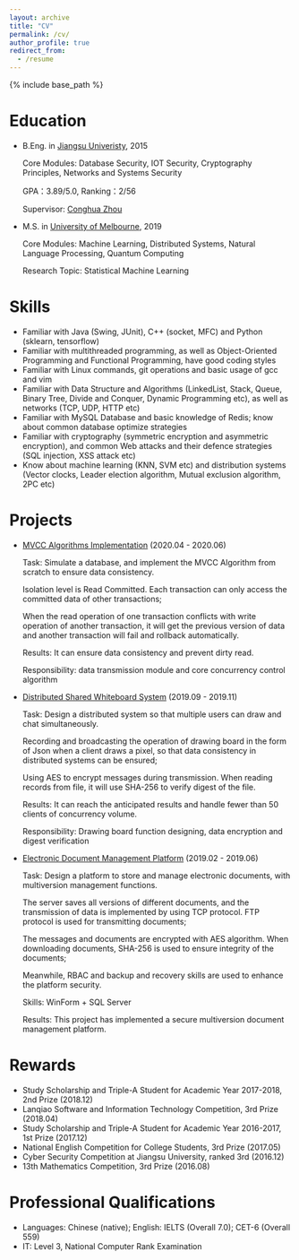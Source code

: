 ```yaml
---
layout: archive
title: "CV"
permalink: /cv/
author_profile: true
redirect_from:
  - /resume
---
```


{% include base_path %}

Education
======
* B.Eng. in [Jiangsu Univeristy](https://eng.ujs.edu.cn/), 2015

    Core Modules: Database Security, IOT Security, Cryptography Principles, Networks and Systems Security

    GPA：3.89/5.0, Ranking：2/56

    Supervisor: [Conghua Zhou](https://cs.ujs.edu.cn/info/1348/7371.htm)

* M.S. in [University of Melbourne](https://www.unimelb.edu.au/), 2019

    Core Modules: Machine Learning, Distributed Systems, Natural Language Processing, Quantum Computing

    Research Topic: Statistical Machine Learning

Skills
======
* Familiar with Java (Swing, JUnit), C++ (socket, MFC) and Python (sklearn, tensorflow)
* Familiar with multithreaded programming, as well as Object-Oriented Programming and Functional Programming, have good coding styles
* Familiar with Linux commands, git operations and basic usage of gcc and vim
* Familiar with Data Structure and Algorithms (LinkedList, Stack, Queue, Binary Tree, Divide and Conquer, Dynamic Programming etc), as well as networks (TCP, UDP, HTTP etc)
* Familiar with MySQL Database and basic knowledge of Redis; know about common database optimize strategies
* Familiar with cryptography (symmetric encryption and asymmetric encryption), and common Web attacks and their defence strategies (SQL injection, XSS attack etc)
* Know about machine learning (KNN, SVM etc) and distribution systems (Vector clocks, Leader election algorithm, Mutual exclusion algorithm, 2PC etc)

Projects
======

-   [MVCC Algorithms Implementation](https://github.com/sxn2012/DA2020S1_Project) (2020.04 - 2020.06)

    Task: Simulate a database, and implement the MVCC Algorithm from scratch to ensure data consistency.

    Isolation level is Read Committed. Each transaction can only access the committed data of other transactions;

    When the read operation of one transaction conflicts with write operation of another transaction, it will get the previous version of data and another transaction will fail and rollback automatically.

    Results: It can ensure data consistency and prevent dirty read.

    Responsibility: data transmission module and core concurrency control algorithm

-   [Distributed Shared Whiteboard System](https://github.com/Tosnower/DS2019S2_Assignment2) (2019.09 - 2019.11)

    Task: Design a distributed system so that multiple users can draw and chat simultaneously.

    Recording and broadcasting the operation of drawing board in the form of Json when a client draws a pixel, so that data consistency in distributed systems can be ensured;

    Using AES to encrypt messages during transmission. When reading records from file, it will use SHA-256 to verify digest of the file.

    Results: It can reach the anticipated results and handle fewer than 50 clients of concurrency volume.

    Responsibility: Drawing board function designing, data encryption and digest verification

-   [Electronic Document Management Platform](https://github.com/sxn2012/ujs_security/tree/master/code/courses-ujs/%E6%AF%95%E4%B8%9A%E8%AE%BE%E8%AE%A1) (2019.02 - 2019.06)

    Task: Design a platform to store and manage electronic documents, with multiversion management functions.

    The server saves all versions of different documents, and the transmission of data is implemented by using TCP protocol. FTP protocol is used for transmitting documents;

    The messages and documents are encrypted with AES algorithm. When downloading documents, SHA-256 is used to ensure integrity of the documents;

    Meanwhile, RBAC and backup and recovery skills are used to enhance the platform security.

    Skills: WinForm + SQL Server

    Results: This project has implemented a secure multiversion document management platform.
    
    
    

Rewards
======

-   Study Scholarship and Triple-A Student for Academic Year 2017-2018, 2nd Prize (2018.12)
-   Lanqiao Software and Information Technology Competition, 3rd Prize (2018.04)
-   Study Scholarship and Triple-A Student for Academic Year 2016-2017, 1st Prize (2017.12)
-   National English Competition for College Students, 3rd Prize (2017.05)
-   Cyber Security Competition at Jiangsu University, ranked 3rd (2016.12)
-   13th Mathematics Competition, 3rd Prize (2016.08)

Professional Qualifications
======

-   Languages: Chinese (native); English: IELTS (Overall 7.0); CET-6 (Overall 559)
-   IT: Level 3, National Computer Rank Examination